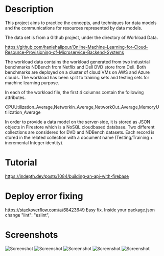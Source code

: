 # Description
This project aims to practice the concepts, and techniques for data models and the communications for resources represented by data models.

The data set is from a Github project, under the directory of Workload Data.<br />

https://github.com/haniehalipour/Online-Machine-Learning-for-Cloud-Resource-Provisioning-of-Microservice-Backend-Systems<br />

The workload data contains the workload generated from two industrial benchmarks NDBench from Netflix and Dell DVD store from Dell. Both benchmarks are deployed on a cluster of cloud VMs on AWS and Azure clouds. The workload has been split to training sets and testing sets for machine learning purpose.<br />

In each of the workload file, the first 4 columns contain the following attributes.<br />

CPUUtilization_Average,NetworkIn_Average,NetworkOut_Average,MemoryUtilization_Average<br />

In order to provide a data model on the server-side, it is stored as JSON objects in Firestore which is a NoSQL cloudbased database. Two different collections are considered
for DVD and NDBench datasets. Each record is stored in the related collection with a document name (Testing/Training + incremental Integer identity).

# Tutorial

https://indepth.dev/posts/1084/building-an-api-with-firebase

# Deploy error fixing

https://stackoverflow.com/a/68423649
Easy fix. Inside your package.json change
"lint": "eslint",

# Screenshots
![Screenshot](https://github.com/saeedrahmo/coen424-assignment-1/blob/main/screenshots/firebase-model.png?raw=true "Server-side data model")
![Screenshot](https://github.com/saeedrahmo/coen424-assignment-1/blob/main/screenshots/firebase-functions.png?raw=true "Firebase functions")
![Screenshot](https://github.com/saeedrahmo/coen424-assignment-1/blob/main/screenshots/google-cloud-autoscaling.png?raw=true "Google cloud platform autoscaling configuration")
![Screenshot](https://github.com/saeedrahmo/coen424-assignment-1/blob/main/screenshots/server-code-run.png?raw=true "Running server-side code")
![Screenshot](https://github.com/saeedrahmo/coen424-assignment-1/blob/main/screenshots/postman.png?raw=true "Sending client-side query")
